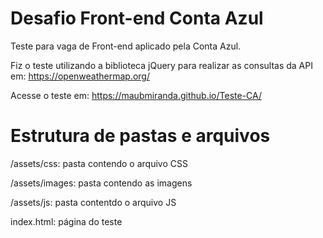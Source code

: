 # Desafio Front-end Conta Azul
 Teste para vaga de Front-end aplicado pela Conta Azul.
 
 Fiz o teste utilizando a biblioteca jQuery para realizar as consultas da API em: https://openweathermap.org/
 
 Acesse o teste em: https://maubmiranda.github.io/Teste-CA/
 
 # Estrutura de pastas e arquivos
 /assets/css: pasta contendo o arquivo CSS 
 
 /assets/images: pasta contendo as imagens
 
 /assets/js: pasta contentdo o arquivo JS 
 
 index.html: página do teste
 
